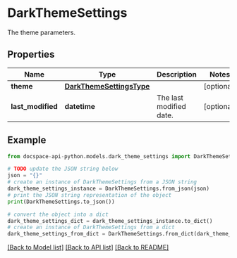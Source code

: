 # DarkThemeSettings
The theme parameters.

## Properties

Name | Type | Description | Notes
------------ | ------------- | ------------- | -------------
**theme** | [**DarkThemeSettingsType**](DarkThemeSettingsType.md) |  | [optional] 
**last_modified** | **datetime** | The last modified date. | [optional] 

## Example

```python
from docspace-api-python.models.dark_theme_settings import DarkThemeSettings

# TODO update the JSON string below
json = "{}"
# create an instance of DarkThemeSettings from a JSON string
dark_theme_settings_instance = DarkThemeSettings.from_json(json)
# print the JSON string representation of the object
print(DarkThemeSettings.to_json())

# convert the object into a dict
dark_theme_settings_dict = dark_theme_settings_instance.to_dict()
# create an instance of DarkThemeSettings from a dict
dark_theme_settings_from_dict = DarkThemeSettings.from_dict(dark_theme_settings_dict)
```
[[Back to Model list]](../README.md#documentation-for-models) [[Back to API list]](../README.md#documentation-for-api-endpoints) [[Back to README]](../README.md)


